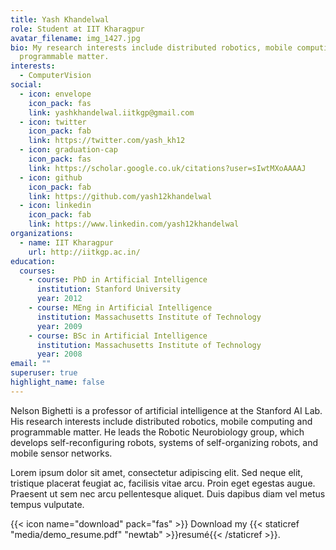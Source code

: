 ```yaml
---
title: Yash Khandelwal
role: Student at IIT Kharagpur
avatar_filename: img_1427.jpg
bio: My research interests include distributed robotics, mobile computing and
  programmable matter.
interests:
  - ComputerVision
social:
  - icon: envelope
    icon_pack: fas
    link: yashkhandelwal.iitkgp@gmail.com
  - icon: twitter
    icon_pack: fab
    link: https://twitter.com/yash_kh12
  - icon: graduation-cap
    icon_pack: fas
    link: https://scholar.google.co.uk/citations?user=sIwtMXoAAAAJ
  - icon: github
    icon_pack: fab
    link: https://github.com/yash12khandelwal
  - icon: linkedin
    icon_pack: fab
    link: https://www.linkedin.com/yash12khandelwal
organizations:
  - name: IIT Kharagpur
    url: http://iitkgp.ac.in/
education:
  courses:
    - course: PhD in Artificial Intelligence
      institution: Stanford University
      year: 2012
    - course: MEng in Artificial Intelligence
      institution: Massachusetts Institute of Technology
      year: 2009
    - course: BSc in Artificial Intelligence
      institution: Massachusetts Institute of Technology
      year: 2008
email: ""
superuser: true
highlight_name: false
---
```


Nelson Bighetti is a professor of artificial intelligence at the Stanford AI Lab. His research interests include distributed robotics, mobile computing and programmable matter. He leads the Robotic Neurobiology group, which develops self-reconfiguring robots, systems of self-organizing robots, and mobile sensor networks.

Lorem ipsum dolor sit amet, consectetur adipiscing elit. Sed neque elit, tristique placerat feugiat ac, facilisis vitae arcu. Proin eget egestas augue. Praesent ut sem nec arcu pellentesque aliquet. Duis dapibus diam vel metus tempus vulputate.

{{< icon name="download" pack="fas" >}} Download my {{< staticref "media/demo_resume.pdf" "newtab" >}}resumé{{< /staticref >}}.
